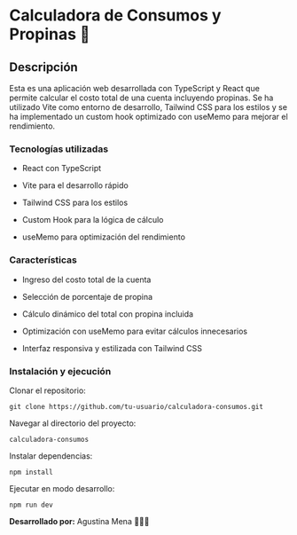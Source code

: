 # Calculadora de Consumos y Propinas 📱
 
## Descripción

Esta es una aplicación web desarrollada con TypeScript y React que permite calcular el costo total de una cuenta incluyendo propinas. Se ha utilizado Vite como entorno de desarrollo, Tailwind CSS para los estilos y se ha implementado un custom hook optimizado con useMemo para mejorar el rendimiento.

### Tecnologías utilizadas

- React con TypeScript

- Vite para el desarrollo rápido

- Tailwind CSS para los estilos

- Custom Hook para la lógica de cálculo

- useMemo para optimización del rendimiento

### Características

- Ingreso del costo total de la cuenta

- Selección de porcentaje de propina

- Cálculo dinámico del total con propina incluida

- Optimización con useMemo para evitar cálculos innecesarios

- Interfaz responsiva y estilizada con Tailwind CSS
### Instalación y ejecución

Clonar el repositorio:

`git clone https://github.com/tu-usuario/calculadora-consumos.git `


Navegar al directorio del proyecto:

`calculadora-consumos`


Instalar dependencias:

`npm install`

Ejecutar en modo desarrollo: 

`npm run dev`

**Desarrollado por:** Agustina Mena 👩🏽‍💻